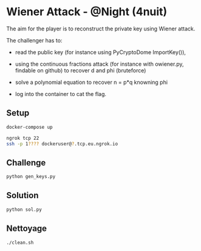 # Wiener Attack - @Night (4nuit)

The aim for the player is to reconstruct the private key using Wiener attack.

The challenger has to:

- read the public key (for instance using PyCryptoDome ImportKey()), 

- using the continuous fractions attack (for instance with owiener.py, findable on github) to recover d and phi (bruteforce)

- solve a polynomial equation to recover n = p*q knowning phi 

- log into the container to cat the flag. 

## Setup

```bash
docker-compose up
```

```bash
ngrok tcp 22
ssh -p 1???? dockeruser@?.tcp.eu.ngrok.io
```

## Challenge

```bash
python gen_keys.py
```

## Solution

```bash
python sol.py
```

## Nettoyage

```bash
./clean.sh
```
